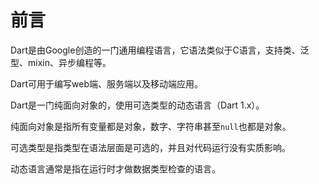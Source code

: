 # 前言

Dart是由Google创造的一门通用编程语言，它语法类似于C语言，支持类、泛型、mixin、异步编程等。

Dart可用于编写web端、服务端以及移动端应用。

Dart是一门纯面向对象的，使用可选类型的动态语言（Dart 1.x）。

纯面向对象是指所有变量都是对象，数字、字符串甚至`null`也都是对象。

可选类型是指类型在语法层面是可选的，并且对代码运行没有实质影响。

动态语言通常是指在运行时才做数据类型检查的语言。

